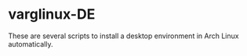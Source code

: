 # varglinux-DE

These are several scripts to install a desktop environment in Arch Linux automatically.
